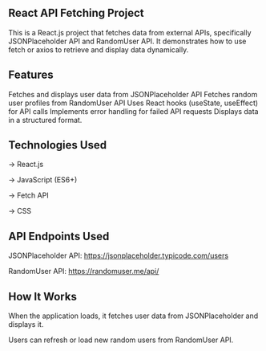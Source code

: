 ## React API Fetching Project

This is a React.js project that fetches data from external APIs, specifically JSONPlaceholder API and RandomUser API. It demonstrates how to use fetch or axios to retrieve and display data dynamically.

## Features

Fetches and displays user data from JSONPlaceholder API
Fetches random user profiles from RandomUser API
Uses React hooks (useState, useEffect) for API calls
Implements error handling for failed API requests
Displays data in a structured format.

## Technologies Used

-> React.js

-> JavaScript (ES6+)

-> Fetch API

-> CSS

## API Endpoints Used

JSONPlaceholder API: https://jsonplaceholder.typicode.com/users

RandomUser API: https://randomuser.me/api/

## How It Works

When the application loads, it fetches user data from JSONPlaceholder and displays it.

Users can refresh or load new random users from RandomUser API.

